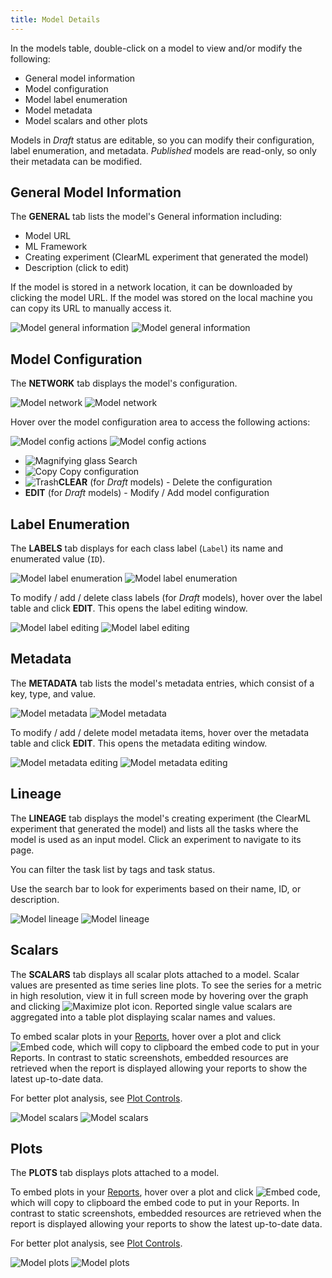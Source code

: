 ```yaml
---
title: Model Details
---
```


In the models table, double-click on a model to view and/or modify the following: 
* General model information
* Model configuration
* Model label enumeration
* Model metadata 
* Model scalars and other plots


Models in *Draft* status are editable, so you can modify their configuration, label enumeration, and metadata. 
*Published* models are read-only, so only their metadata can be modified.

## General Model Information

The **GENERAL** tab lists the model's General information including: 
* Model URL
* ML Framework
* Creating experiment (ClearML experiment that generated the model)
* Description (click to edit)

If the model is stored in a network location, it can be downloaded by clicking the model URL. If the model was stored on 
the local machine you can copy its URL to manually access it.

![Model general information](../img/webapp_model_general.png#light-mode-only)
![Model general information](../img/webapp_model_general_dark.png#dark-mode-only)


## Model Configuration 

The **NETWORK** tab displays the model's configuration. 

![Model network](../img/webapp_model_network.png#light-mode-only)
![Model network](../img/webapp_model_network_dark.png#dark-mode-only)

Hover over the model configuration area to access the following actions:

![Model config actions](../img/webapp_model_config_actions.png#light-mode-only)
![Model config actions](../img/webapp_model_config_actions_dark.png#dark-mode-only)

* <img src="/docs/latest/icons/ico-search.svg" alt="Magnifying glass" className="icon size-md space-sm" /> Search 
* <img src="/docs/latest/icons/ico-copy-to-clipboard.svg" alt="Copy" className="icon size-md space-sm" /> Copy configuration 
* <img src="/docs/latest/icons/ico-trash.svg" alt="Trash" className="icon size-md space-sm" />**CLEAR** (for *Draft* models) - Delete the configuration 
* **EDIT** (for *Draft* models) - Modify / Add model configuration

## Label Enumeration

The **LABELS** tab displays for each class label (`Label`) its name and enumerated value (`ID`).

![Model label enumeration](../img/webapp_model_labels.png#light-mode-only)
![Model label enumeration](../img/webapp_model_labels_dark.png#dark-mode-only)

To modify / add / delete class labels (for *Draft* models), hover over the label table and click **EDIT**. This opens the 
label editing window. 

![Model label editing](../img/webapp_model_labels_edit.png#light-mode-only)
![Model label editing](../img/webapp_model_labels_edit_dark.png#dark-mode-only)


## Metadata

The **METADATA** tab lists the model's metadata entries, which consist of a key, type, and value. 

![Model metadata](../img/webapp_model_metadata.png#light-mode-only)
![Model metadata](../img/webapp_model_metadata_dark.png#dark-mode-only)

To modify / add / delete model metadata items, hover over the metadata table and click **EDIT**. This opens the metadata editing 
window.

![Model metadata editing](../img/webapp_model_metadata_edit.png#light-mode-only)
![Model metadata editing](../img/webapp_model_metadata_edit_dark.png#dark-mode-only)

## Lineage

The **LINEAGE** tab displays the model's creating experiment (the ClearML experiment that generated the model) and lists 
all the tasks where the model is used as an input model. Click an experiment to navigate to its page.

You can filter the task list by tags and task status.

Use the search bar to look for experiments based on their name, ID, or description.


![Model lineage](../img/webapp_model_lineage.png#light-mode-only)
![Model lineage](../img/webapp_model_lineage_dark.png#dark-mode-only)

## Scalars

The **SCALARS** tab displays all scalar plots attached to a model. Scalar values are presented as time series line 
plots. To see the series for a metric in high resolution, view it in full screen mode by hovering over the graph and 
clicking <img src="/docs/latest/icons/ico-maximize.svg" alt="Maximize plot icon" className="icon size-md space-sm" />.
Reported single value scalars are aggregated into a table plot displaying scalar names and values. 

To embed scalar plots in your [Reports](webapp_reports.md), hover over a plot and click <img src="/docs/latest/icons/ico-plotly-embed-code.svg" alt="Embed code" className="icon size-md space-sm" />, 
which will copy to clipboard the embed code to put in your Reports. In contrast to static screenshots, embedded resources 
are retrieved when the report is displayed allowing your reports to show the latest up-to-date data.

For better plot analysis, see [Plot Controls](webapp_exp_track_visual.md#plot-controls).


![Model scalars](../img/webapp_model_scalars.png#light-mode-only)
![Model scalars](../img/webapp_model_scalars_dark.png#dark-mode-only)

## Plots 

The **PLOTS** tab displays plots attached to a model. 

To embed plots in your [Reports](webapp_reports.md), hover over a plot and click <img src="/docs/latest/icons/ico-plotly-embed-code.svg" alt="Embed code" className="icon size-md space-sm" />, 
which will copy to clipboard the embed code to put in your Reports. In contrast to static screenshots, embedded resources 
are retrieved when the report is displayed allowing your reports to show the latest up-to-date data.


For better plot analysis, see [Plot Controls](webapp_exp_track_visual.md#plot-controls).

![Model plots](../img/webapp_model_plots.png#light-mode-only)
![Model plots](../img/webapp_model_plots_dark.png#dark-mode-only)

